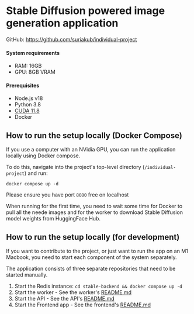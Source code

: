 # Stable Diffusion powered image generation application

GitHub: https://github.com/suriakub/individual-project

#### System requirements

- RAM: 16GB
- GPU: 8GB VRAM

#### Prerequisites

- Node.js v18
- Python 3.8
- [CUDA 11.8](https://developer.nvidia.com/cuda-downloads)
- Docker

## How to run the setup locally (Docker Compose)

If you use a computer with an NVidia GPU, you can run the application locally using Docker compose.

To do this, navigate into the project's top-level directory (`/individual-project`) and run: 

`docker compose up -d`

Please ensure you have port `8080` free on localhost

When running for the first time, you need to wait some time for Docker to pull all the neede images and for the worker to download Stable Diffusion model weights from HuggingFace Hub.

## How to run the setup locally (for development)

If you want to contribute to the project, or just want to run the app on an M1 Macbook, you need to start
each component of the system separately.

The application consists of three separate repositories that need to be started manually.

1. Start the Redis instance: `cd stable-backend && docker compose up -d`
2. Start the worker - See the worker's [README.md](stable-backend/worker/README.md)
3. Start the API - See the API's [README.md](stable-backend/api/README.md)
4. Start the Frontend app - See the frontend's [README.md](stable-frontend/README.md)
